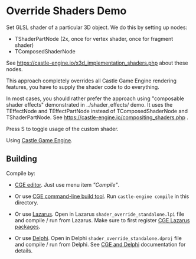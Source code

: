 # Override Shaders Demo

Set GLSL shader of a particular 3D object.
We do this by setting up nodes:

- TShaderPartNode (2x, once for vertex shader, once for fragment shader)
- TComposedShaderNode

See https://castle-engine.io/x3d_implementation_shaders.php about these nodes.

This approach completely overrides all Castle Game Engine rendering features,
you have to supply the shader code to do everything.

In most cases, you should rather prefer the approach using "composable shader effects"
demonstrated in ../shader_effects/ demo.
It uses the TEffectNode and TEffectPartNode
instead of TComposedShaderNode and TShaderPartNode.
See https://castle-engine.io/compositing_shaders.php .

Press S to toggle usage of the custom shader.

Using [Castle Game Engine](https://castle-engine.io/).

## Building

Compile by:

- [CGE editor](https://castle-engine.io/manual_editor.php). Just use menu item _"Compile"_.

- Or use [CGE command-line build tool](https://castle-engine.io/build_tool). Run `castle-engine compile` in this directory.

- Or use [Lazarus](https://www.lazarus-ide.org/). Open in Lazarus `shader_override_standalone.lpi` file and compile / run from Lazarus. Make sure to first register [CGE Lazarus packages](https://castle-engine.io/lazarus).

- Or use [Delphi](https://www.embarcadero.com/products/Delphi). Open in Delphi `shader_override_standalone.dproj` file and compile / run from Delphi. See [CGE and Delphi](https://castle-engine.io/delphi) documentation for details.
